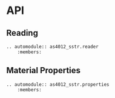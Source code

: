 # API

## Reading

```{eval-rst}
.. automodule:: as4012_sstr.reader
    :members:
```

## Material Properties

```{eval-rst}
.. automodule:: as4012_sstr.properties
    :members:
```
